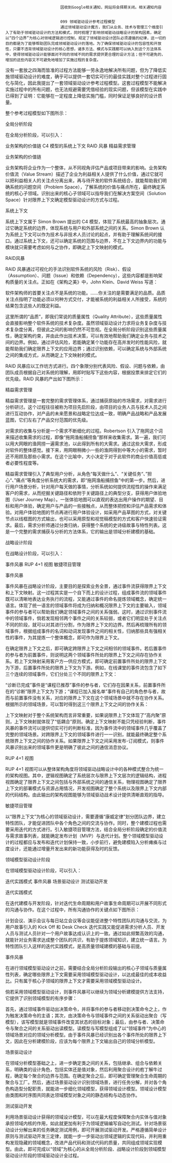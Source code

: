
                            
                            因收到Google相关通知，网站将会择期关闭。相关通知内容
                            
                            
                            099 领域驱动设计参考过程模型
                            通过领域驱动设计魔方，我们从业务、技术与管理三个维度引入了有助于领域驱动设计的方法和模式，同时梳理了影响领域驱动战略设计的架构因素，确定以“四个边界”为核心对领域逻辑进行控制，规定了领域驱动设计团队必须遵循的纪律，这一切的目的都是为了能够帮助团队完成领域驱动设计的落地。为了确保领域驱动设计的包容性和开放性，只要不违背领域驱动设计的核心思想，诸多方法、模式与实践都可以纳入到这个方法体系中，使得领域驱动设计能够面对不同的领域不同的需求提供更合理的设计方法；但不可避免的，增加的这些内容又不可避免地增加了实施过程的复杂度。

没有一套放之四海而皆准的过程方法能够一劳永逸地解决所有问题，但为了降低实施领域驱动设计的难度，确乎可以提供一套切实可行的最佳实践对整个过程进行固化与简化，因此我提出了一套领域驱动设计参考过程模型。这套过程模型不能解决实施过程中的所有问题，也无法规避需要凭借经验的现实问题，但该模型在实践中已得到了证明：它能够在一定程度上降低实施门槛，同时保证足够良好的设计质量。

整个参考过程模型如下图所示：



全局分析阶段

在全局分析阶段，可以引入：


业务架构的价值链
C4 模型的系统上下文
RAID 风暴
精益需求管理


业务架构的价值链

业务架构将企业作为一个整体，从不同视角评估产品或项目带来的影响。业务架构价值流（Value Stream）描述了企业为利益相关人提供了什么价值，通过它就可以把利益相关人的关注点分离出来，再与待开发的软件系统结合，就能帮助我们明确系统的问题空间（Problem Space），了解系统的价值与痛点所在，最终确定系统的核心子领域。识别出来的核心子领域可以指导我们在解决方案空间（Solution Space）针对限界上下文确定模型驱动设计的方式与过程。

系统上下文

系统上下文属于 Simon Brown 提出的 C4 模型，体现了系统最高的抽象层次。通过它确定系统的边界，体现系统与用户和外部系统之间的关系。Simon Brown 认为系统上下文可以作为技术与非技术人员讨论的起点，并有助于理解系统间的接口。通过系统上下文，还可以确定系统的范围与边界，不在上下文边界内的功能与模块就只需要考虑如何与之协作，即确定上下文映射的模式。

RAID风暴

RAID 风暴通过可视化的手法识别软件系统的风险（Risk）、假设（Assumption）、问题（Issue）和依赖（Dependency），这些内容都是影响架构质量的关注点。正如在《架构之美》中，John Klein、David Weiss 写道：


软件架构师的首要关注点不是系统的功能。……你关注的是需要满足的品质。品质关注点指明了功能必须以何种方式交付，才能被系统的利益相关人所接受，系统的结果包含这些人的既定利益。


这里所谓的“品质”，即我们常说的质量属性（Quality Attribute），这些质量属性会直接影响整个软件系统的技术复杂度。虽然领域驱动设计力求将业务复杂度与技术复杂度分离，但彼此之间的影响仍然不可忽视。在全局分析阶段识别这些质量属性，确定架构约束，并由此作出技术决策，可以有效地帮助我们确定业务与技术之间的边界。例如，通过评估风险，若能确定某个功能存在高并发时的性能风险，就能帮助我们确定限界上下文的应用边界；通过识别依赖，可以确定系统与外部系统之间的集成方式，从而确定上下文映射的模式。

RAID 风暴应以工作坊方式进行。四个象限分别代表风险、假设、问题与依赖，由团队成员根据自己对系统的理解，用即时贴写下这些内容，根据投票来排定它们的优先级。RAID 风暴的产出如下图所示：



精益需求管理

精益需求管理是一套完整的需求管理体系，通过捕获原始的市场需求，对需求进行分析研讨。这个过程往往被称为项目先启阶段，由项目的业务人员与技术人员之间进行互动协作，对产品的未来愿景和战略定位达成一致，明确产品战略和产品发展蓝图，它们左右了产品交付范围的优先级。

对需求的收集与分析是一个需求不断细化的过程。Robertson 引入了拖网这个词来描述收集需求的过程，即像“拖网渔船捕捞鱼”那样来收集需求。第一遍，我们可以用大网眼的渔网捞一遍需求池，以此得到所有的大需求。通过这些大需求，形成对软件的整体感觉。接下来，用网眼稍微小一些的渔网得到中等大小的需求，暂时还不用顾及那些小需求。在这个比喻中，大小决定于对于此软件的商业价值高低或者必要性程度等。

精益需求管理引入了典型用户分析，从角色“每天做什么”、“关键任务“、”担心“、”痛点“等角度分析系统大的需求，即“拖网渔船捕捞鱼”中的第一步。然后，进行用户场景分析，针对用户每天做的事情，分析系统如何提供流程性的操作来满足客户的需求，从而挖掘关键路径和依附于关键路径上的典型分支，获得用户体验地图（User Journey Map）。一张体验地图可以直观的表达出用户操作的期望、目标和用户体验，确定用户与产品的一些接触点，从而整体把控和评估产品需求和体验。对用户体验地图的节点再进行用户体验设计，如采用产品草图的方式，对关键节点以线框图的方式输出，也可以采用原型和视觉稿模型的方式和客户快速验证需求。最后，需求分析师通过分类归纳，获得整个系统的史诗级故事与特性列表。这是一个完整的需求捕获与分析的方法体系，它的输出是领域分析建模的基础。

战略设计阶段

在战略设计阶段，可以引入：


事件风暴
RUP 4+1 视图
敏捷项目管理


事件风暴

事件风暴在战略设计阶段，主要目的是探索业务全景，通过事件流获得限界上下文和上下文映射。这一过程其实是一个自下而上的设计过程，组成事件流的领域事件既可以清晰地表达业务执行的流程，又能通过事件的命名提炼领域概念，确定统一语言。体现了统一语言的领域事件将成为归纳和概况限界上下文的主要输入，领域事件的参与者可以帮助我们确定领域事件之间的关系强弱。这时，通过识别事件流中的领域事件，倘若发现相邻两个事件之间的关系较弱，或者它们明显处于关注点不同的阶段，就可以对其进行分割，作为限界上下文的边界。然后再梳理所有的领域事件，根据组成事件的名词和动词发现事件之间的相关性，归纳那些具有强相关性的事件，为其提炼一个整体概念，即可作为限界上下文。

在确定限界上下文之后，即可确定跨限界上下文之间相邻的领域事件。若后置事件的参与者为前置事件，则说明这两个领域事件所处的限界上下文之间存在协作关系。若上下文映射采用客户方—供应方模式，即可确定前置事件所处的限界上下文为下游，后置事件所处的限界上下文为下游。例如，在线课堂的事件流包含了如下三个连续的领域事件，它们分处三个不同的限界上下文：



“诊断已完成”事件是“课程已推荐”事件的参与者，它们存在因果关系，前置事件所在的“诊断”限界上下文为下游；“课程已加入报名单”事件有自己的角色参与者，故而与前置事件没有关系，对应的限界上下文在这个领域场景中就不存在协作关系。根据所示的领域场景，可以暂时得到这三个限界上下文之间的协作关系：



上下文映射对于整个系统架构而言非常重要，如果说限界上下文体现了“高内聚”原则，上下文映射就体现了“低耦合”原则。确定上下文映射不能只凭经验判断，事件风暴的事件流可以提供切实可行的判断标准，因为事件流中的领域事件几乎覆盖了完整的领域场景。对跨限界上下文的领域事件进行一一识别，就能最终确定整个系统限界上下文之间的协作关系。如果限界上下文之间采用发布-订阅模式，则事件风暴识别出来的领域事件更是明确了彼此之间的通信消息协议。

RUP 4+1 视图

RUP 4+1 视图可以从整体架构角度将领域驱动战略设计中的各种模式整合为统一的架构视图。其中，逻辑视图确定了系统层次与限界上下文层次的逻辑结构，进程视图确定了限界上下文之间包括与外部系统之间的通信关系，物理视图确定了限界上下文的部署模式与资源占用情况，开发视图确定了整个系统以及限界上下文内部的代码结构。由此输出的架构视图能够为领域驱动战术设计提供清晰直观的指导。

敏捷项目管理

以“限界上下文”为核心的领域驱动设计，需要遵循“康威定律”划分团队边界，建立特性团队，才能促进团队中各个角色之间的交流与协作。同时，整个建模过程也需要采用迭代的方式进行。引入敏捷项目管理方法，结合全局分析阶段确定的价值流与需求故事列表，就能确定发布计划（MVP）与迭代计划。整个领域模型驱动设计的过程都应与发布和迭代计划保持一致，小步前行，避免建模陷入分析瘫痪与过度设计，还能通过增量开发出来的新功能获得及时的反馈。

领域模型驱动设计阶段

在领域模型驱动设计阶段，可以引入：


迭代实践模式
事件风暴
场景驱动设计
测试驱动开发


迭代实践模式

在迭代建模与开发阶段，针对迭代生命周期和用户故事生命周期可以开展不同形式的沟通与协作。在这个过程中，所有沟通协作的关键点如下图所示：



计划会议、演示会议与每日站立会议等会议能促进整个特性团队的沟通与交流，为用户故事引入的 Kick Off 和 Desk Check 迭代实践又能促进需求分析人员、开发人员与测试人员针对一个用户故事达成认识上的一致。通过如此频繁高效的沟通，就能针对业务需求达成整个团队的共识，有助于提炼领域知识，建立统一语言。为特性团队引入这样的迭代实践模式，是高质量领域建模的基础与前提。

事件风暴

在进行领域模型驱动设计之前，需要结合全局分析阶段输出的核心子领域与质量属性列表，确定哪些限界上下文需要采用领域模型驱动设计，以达成最佳的成本收益比。只有属于核心子领域的限界上下文才需要采用领域模型驱动设计。

倘若采用领域模型驱动设计，则事件风暴可以继续为领域分析建模提供方法支持，它提供了识别领域模型的有序步骤：



首先，通过领域事件驱动出决策命令，并将事件的参与者移动到决策命令之上，作为触发决策命令的主语；其次，由决策命令与领域事件之间的关系驱动出聚合（写模型），该写模型就是领域事件改变其状态的目标对象；最后，由参与者、决策命令与聚合之间的关系驱动出读模型。读模型与写模型组成了以“领域事件”为中心的领域场景对应的领域分析模型。由于事件风暴已经识别出各个事件所处的限界上下文，因此在分析建模阶段，应该为每个限界上下文输出自己的领域分析模型。

场景驱动设计

在领域分析模型基础之上，进一步确定类之间的关系，包括继承、组合与依赖关系，明确类的设计角色，包括实体还是值对象，然后利用聚合设计的庖丁解牛过程，确定每个聚合的边界与范围。在确定聚合之后，即可确定管理聚合生命周期的聚合与工厂。然后，通过场景驱动设计识别领域场景，进行任务分解，并对各个角色构造型分配职责，就能进一步细化领域模型，获得领域设计模型。领域设计模型由类图和时序图共同表达领域模型对象之间的静态结构与动态协作。

测试驱动开发

利用场景驱动设计获得的领域设计模型，可以在最大程度保障聚合内实体与值对象承担领域内核的作用，如此就更加有利于为领域逻辑编写自动化测试。针对场景驱动设计分解出来的任务确定测试用例，即可开展测试驱动开发。严格遵循简单设计原则与测试驱动开发三定律，就能一步一步驱动出领域逻辑的实现代码，并利用重构发现隐藏的领域概念，改进产品代码和测试代码的质量，共同组成领域实现模型。由此，即可完成以“领域”为核心的从全局分析阶段、战略设计阶段到领域模型驱动设计阶段的领域驱动设计全过程。

                        
                        
                            